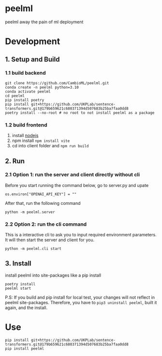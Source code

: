 # peelml

peelml away the pain of ml deployment
# Development
## 1. Setup and Build

### 1.1 build backend
```
git clone https://github.com/CambioML/peelml.git
conda create -n peelml python=3.10
conda activate peelml
cd peelml
pip install poetry
pip install git+https://github.com/UKPLab/sentence-transformers.git@179b659621c680371394d507683b25ba7faa0dd8
poetry install --no-root # no root to not install peelml as a package
```

### 1.2 build frontend
1. install [nodejs](https://nodejs.org/en)
2. npm install `npm install vite`
3. cd into client folder and `npm run build`

## 2. Run
### 2.1 Option 1: run the server and client directly without cli
Before you start running the command below, go to server.py and upate
```
os.environ["OPENAI_API_KEY"] = ""
```

After that, run the following command
```
python -m peelml.server
```

### 2.2 Option 2: run the cli command
This is a interactive cli to ask you to input required environment parameters.
It will then start the server and client for you.
```
python -m peelml.cli start
```

## 3. Install
install peelml into site-packages like a pip install
```
poetry install
peelml start
```


P.S: If you build and pip install for local test, your changes will not reflect in peelml site-packages. Therefore, you have to `pip3 uninstall peelml`, built it again, and the install.

# Use
```
pip install git+https://github.com/UKPLab/sentence-transformers.git@179b659621c680371394d507683b25ba7faa0dd8
pip install peelml
```